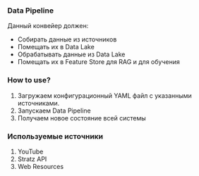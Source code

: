 ### Data Pipeline

Данный конвейер должен:
  - Собирать данные из источников
  - Помещать их в Data Lake
  - Обрабатывать данные из Data Lake
  - Помещать их в Feature Store для RAG и для обучения


### How to use?

1. Загружаем конфигурационный YAML файл с указанными источниками.
2. Запускаем Data Pipeline
3. Получаем новое состояние всей системы


### Используемые источники

1. YouTube
2. Stratz API
3. Web Resources
